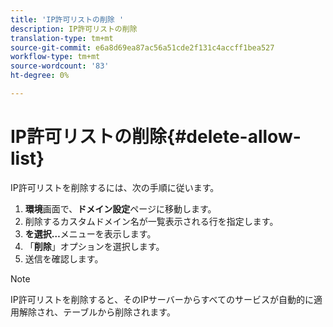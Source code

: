 ```yaml
---
title: 'IP許可リストの削除 '
description: IP許可リストの削除
translation-type: tm+mt
source-git-commit: e6a8d69ea87ac56a51cde2f131c4accff1bea527
workflow-type: tm+mt
source-wordcount: '83'
ht-degree: 0%

---
```



# IP許可リストの削除{#delete-allow-list}

IP許可リストを削除するには、次の手順に従います。

1. **環境**&#x200B;画面で、**ドメイン設定**&#x200B;ページに移動します。
1. 削除するカスタムドメイン名が一覧表示される行を指定します。
1. **を選択…**&#x200B;メニューを表示します。
1. 「**削除**」オプションを選択します。
1. 送信を確認します。

>[!NOTE]
>IP許可リストを削除すると、そのIPサーバーからすべてのサービスが自動的に適用解除され、テーブルから削除されます。

